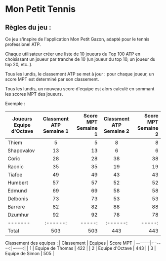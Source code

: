 # Mon Petit Tennis
## Règles du jeu  : 
Ce jeu s'inspire de l'application Mon Petit Gazon, adapté pour le tennis professionel ATP.

Chaque utilisateur créer une liste de 10 joueurs du Top 100 ATP en choisissant un joueur par tranche de 10 (un joueur du top 10, un joueur du top 20, etc..).

Tous les lundis, le classement ATP se met à jour : pour chaque joueur, un score MPT est determiné par son classement.

Tous les lundis, un nouveau score d'equipe est alors calculé en sommant les scores MPT des joueurs.

Exemple : 

 | Joueurs Equipe d'Octave | Classment ATP Semaine 1| Score MPT Semaine 1| Classment ATP Semaine 2| Score MPT Semaine 2|
 | -------|:------:| -----:|:------:| -----:|
 | Thiem | 5 | 5 | 8 | 8 |
 | Shapovalov | 13 | 13 | 6 | 6 |
 | Coric | 28 | 28 | 38 | 38 |
 | Raonic | 35 | 35 | 19 | 19 |
 | Tiafoe | 49 | 49 | 43 | 43 |
 | Humbert | 57 | 57 | 52 | 52 |
 | Edmund | 69 | 69 | 58 | 58 |
 | Delbonis | 73 | 73 | 53 | 53 |
 | Barrere | 82 | 82 | 88 | 88 |
 | Dzumhur | 92 | 92 | 78 | 78 |
 | -------|:------:| -----:|:------:| -----:|
 | Total | 503 | 503 | 443 | 443 |

Classement des equipes : 
 | Classement | Equipes | Score MPT
 | -------|:------:| -----:|
 | 1 | Equipe de Thomas | 422 | 
 | 2 | Equipe d'Octave | 443 | 
 | 3 | Equipe de Simon | 505 | 
